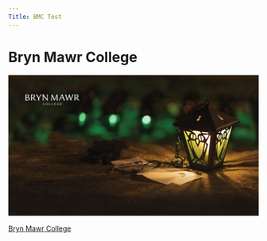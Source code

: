 ```yaml
---
Title: BMC Test
---
```


# Bryn Mawr College
![BMC lantern](i-dGmkqmx.png)

[Bryn Mawr College](http://www.brynmawr.edu)
